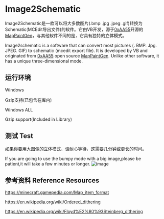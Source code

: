 # Image2Schematic
Image2Schematic是一款可以将大多数图片(.bmp .jpg .jpeg .gif)转换为Schematic(MCEdit导出文件)的软件。它由VB开发，源于[0xAA55](https://www.0xaa55.com/)开源的[MapPaintGen](https://www.0xaa55.com/thread-2035-1-1.html)，与其他软件不同的是，它具有独特的立体模式。

Image2schematic is a software that can convert most pictures (. BMP. Jpg. JPEG. GIF) to schematic (mcedit export file). It is developed by VB and originated from [0xAA55](https://www.0xaa55.com/) open source [MapPaintGen](https://www.0xaa55.com/thread-2035-1-1.html). Unlike other software, it has a unique three-dimensional mode.
## 运行环境
  Windows
  
  Gzip支持(已包含在库内)
  
  Windows ALL
  
  Gzip support(Included in Library)
## 测试 Test
如果你要用大图像的立体模式，请耐心等待，这需要几分钟或更长的时间。

If you are going to use the bumpy mode with a big image,please be patient,it will take a few minutes or longer.
![image](http://chuantu.xyz/t6/713/1579273758x2073530529.png)
## 参考资料 Reference Resources
https://minecraft.gamepedia.com/Map_item_format

https://en.wikipedia.org/wiki/Ordered_dithering

https://en.wikipedia.org/wiki/Floyd%E2%80%93Steinberg_dithering
